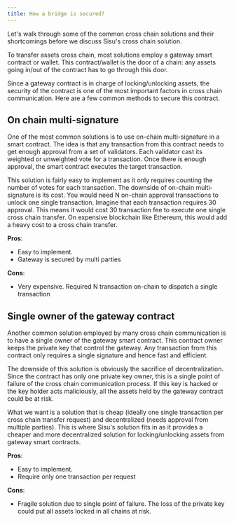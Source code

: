 ```yaml
---
title: How a bridge is secured?
---
```


Let's walk through some of the common cross chain solutions and their shortcomings before we discuss Sisu's cross chain solution.

To transfer assets cross chain, most solutions employ a gateway smart contract or wallet. This contract/wallet is the door of a chain: any assets going in/out of the contract has to go through this door.

Since a gateway contract is in charge of locking/unlocking assets, the security of the contract is one of the most important factors in cross chain communication. Here are a few common methods to secure this contract.

## On chain multi-signature
One of the most common solutions is to use on-chain multi-signature in a smart contract. The idea is that any transaction from this contract needs to get enough approval from a set of validators. Each validator cast its weighted or unweighted vote for a transaction. Once there is enough approval, the smart contract executes the target transaction.

This solution is fairly easy to implement as it only requires counting the number of votes for each transaction. The downside of on-chain multi-signature is its cost. You would need N on-chain approval transactions to unlock one single transaction. Imagine that each transaction requires 30 approval. This means it would cost 30 transaction fee to execute one single cross chain transfer. On expensive blockchain like Ethereum, this would add a heavy cost to a cross chain transfer.

**Pros**:
- Easy to implement.
- Gateway is secured by multi parties

**Cons**:
- Very expensive. Required N transaction on-chain to dispatch a single transaction

## Single owner of the gateway contract
Another common solution employed by many cross chain communication is to have a single owner of the gateway smart contract. This contract owner keeps the private key that control the gateway. Any transaction from this contract only requires a single signature and hence fast and efficient.

The downside of this solution is obviously the sacrifice of decentralization. Since the contract has only one private key owner, this is a single point of failure of the cross chain communication process. If this key is hacked or the key holder acts maliciously, all the assets held by the gateway contract could be at risk.

What we want is a solution that is cheap (ideally one single transaction per cross chain transfer request) and decentralized (needs approval from multiple parties). This is where Sisu's solution fits in as it provides a cheaper and more decentralized solution for locking/unlocking assets from gateway smart contracts.

**Pros**:
- Easy to implement.
- Require only one transaction per request

**Cons**:
- Fragile solution due to single point of failure. The loss of the private key could put all assets locked in all chains at risk.
